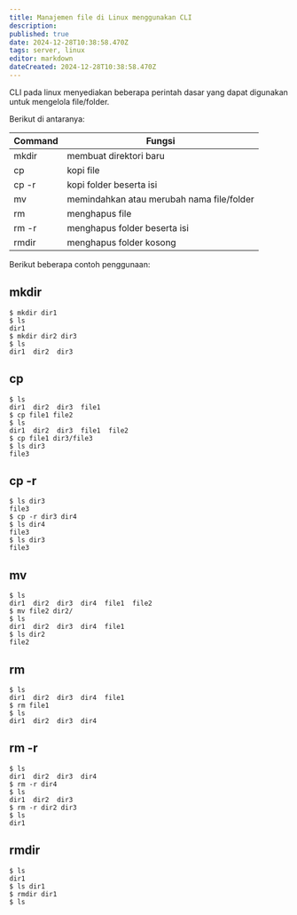 ```yaml
---
title: Manajemen file di Linux menggunakan CLI
description: 
published: true
date: 2024-12-28T10:38:58.470Z
tags: server, linux
editor: markdown
dateCreated: 2024-12-28T10:38:58.470Z
---
```


CLI pada linux menyediakan beberapa perintah dasar yang dapat digunakan untuk mengelola file/folder.

Berikut di antaranya:

| Command | Fungsi |
| ------- | ------ |
| mkdir | membuat direktori baru |
| cp | kopi file |
| cp -r | kopi folder beserta isi |
| mv | memindahkan atau merubah nama file/folder |
| rm | menghapus file |
| rm -r | menghapus folder beserta isi |
| rmdir | menghapus folder kosong |

Berikut beberapa contoh penggunaan:

## mkdir
```
$ mkdir dir1
$ ls
dir1
$ mkdir dir2 dir3
$ ls
dir1  dir2  dir3
```

## cp
```
$ ls
dir1  dir2  dir3  file1
$ cp file1 file2
$ ls
dir1  dir2  dir3  file1  file2
$ cp file1 dir3/file3
$ ls dir3
file3
```

## cp -r
```
$ ls dir3
file3
$ cp -r dir3 dir4
$ ls dir4
file3
$ ls dir3
file3
```

## mv
```
$ ls
dir1  dir2  dir3  dir4  file1  file2
$ mv file2 dir2/
$ ls
dir1  dir2  dir3  dir4  file1
$ ls dir2
file2
```

## rm
```
$ ls
dir1  dir2  dir3  dir4  file1
$ rm file1
$ ls
dir1  dir2  dir3  dir4
```

## rm -r
```
$ ls
dir1  dir2  dir3  dir4
$ rm -r dir4
$ ls
dir1  dir2  dir3
$ rm -r dir2 dir3
$ ls
dir1
```

## rmdir
```
$ ls
dir1
$ ls dir1
$ rmdir dir1
$ ls

```